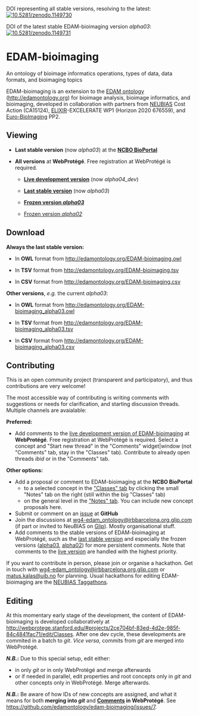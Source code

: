 DOI representing all stable versions, resolving to the latest: [![10.5281/zenodo.1149730](https://zenodo.org/badge/DOI/10.5281/zenodo.1149730.svg)](https://doi.org/10.5281/zenodo.1149730)

DOI of the latest stable EDAM-bioimaging version _alpha03_: [![10.5281/zenodo.1149731](https://zenodo.org/badge/DOI/10.5281/zenodo.1149731.svg)](https://doi.org/10.5281/zenodo.1149731)

# EDAM-bioimaging

An ontology of bioimage informatics operations, types of data, data formats, and bioimaging topics


EDAM-bioimaging is an extension to the [EDAM ontology](https://github.com/edamontology/edamontology) (http://edamontology.org) for bioimage analysis, bioimage informatics, and bioimaging, developed in collaboration with partners from [NEUBIAS](http://eubias.org/NEUBIAS) Cost Action (CA15124), [ELIXIR](http://www.elixir-europe.org)-EXCELERATE WP1 (Horizon 2020 676559), and [Euro-BioImaging](http://www.eurobioimaging.eu) PP2.


## Viewing

 * __Last stable version__ (now _alpha03_) at the __[NCBO BioPortal](https://bioportal.bioontology.org/ontologies/EDAM-BIOIMAGING?p=classes)__
 
 * __All versions__ at __WebProtégé__. Free registration at WebProtégé is required.
 
     * __[Live development version](https://webprotege.stanford.edu/#projects/2ce704bf-83ed-4d2e-985f-84c4841fac71/edit/Classes)__ (now *alpha04_dev*)
 
     * __[Last stable version](https://webprotege.stanford.edu/#projects/60fbe82b-bd58-41e2-825d-3801c071ee47/edit/Classes)__ (now _alpha03_)
 
     * __[Frozen version *alpha03*](https://webprotege.stanford.edu/#projects/40a89525-b6d6-42f2-a4c1-88e7fb1c1f86/edit/Classes)__
 
     * [Frozen version *alpha02*](https://webprotege.stanford.edu/#projects/f2cd721e-0f26-4b05-9ce2-ce20d4860442/edit/Classes)
 
 
 
## Download

__Always the last stable version:__

* In __OWL__ format from http://edamontology.org/EDAM-bioimaging.owl

* In __TSV__ format from http://edamontology.org/EDAM-bioimaging.tsv

* In __CSV__ format from http://edamontology.org/EDAM-bioimaging.csv


__Other versions__, _e.g._ the current _alpha03_:

* In __OWL__ format from http://edamontology.org/EDAM-bioimaging_alpha03.owl

* In __TSV__ format from http://edamontology.org/EDAM-bioimaging_alpha03.tsv

* In __CSV__ format from http://edamontology.org/EDAM-bioimaging_alpha03.csv



## Contributing

This is an open community project (transparent and participatory), and thus contributions are very welcome!

The most accessible way of contributing is writing comments with suggestions or needs for clarification, and starting discussion threads. Multiple channels are avaialable:

**Preferred:**
* Add comments to the [live development version of EDAM-bioimaging](https://webprotege.stanford.edu/#projects/2ce704bf-83ed-4d2e-985f-84c4841fac71/edit/Classes) at __WebProtégé__. Free registration at WebProtégé is required. Select a concept and "Start new thread" in the "Comments" widget|window (not "Comments" tab, stay in the "Classes" tab). Contribute to already open threads _ibid_ or in the "Comments" tab.

**Other options:**
* Add a proposal or comment to EDAM-bioimaging at the __NCBO BioPortal__
    * to a selected concept in the ["Classes" tab](https://bioportal.bioontology.org/ontologies/EDAM-BIOIMAGING/?p=classes) by clicking the small "Notes" tab on the right (still within the big "Classes" tab)
    * on the general level in the ["Notes" tab](https://bioportal.bioontology.org/ontologies/EDAM-BIOIMAGING/?p=notes). You can include new concept proposals here.
* Submit or comment on an [issue](https://github.com/edamontology/edam-bioimaging/issues) at __GitHub__
* Join the discussions at wg4-edam_ontology@irbbarcelona.org.glip.com (if part or invited to NeuBIAS on [Glip](https://app.glip.com/)). Mostly organisational stuff.
* Add comments to the stable versions of EDAM-bioimaging at WebProtégé, such as the [last stable version](https://webprotege.stanford.edu/#projects/60fbe82b-bd58-41e2-825d-3801c071ee47/edit/Classes) and especially the frozen versions ([alpha03](https://webprotege.stanford.edu/#projects/40a89525-b6d6-42f2-a4c1-88e7fb1c1f86/edit/Classes), [alpha02](https://webprotege.stanford.edu/#projects/f2cd721e-0f26-4b05-9ce2-ce20d4860442/edit/Classes)) for more persistent comments. Note that comments to the [live version](https://webprotege.stanford.edu/#projects/2ce704bf-83ed-4d2e-985f-84c4841fac71/edit/Classes) are handled with the highest priority.

If you want to contribute in person, please join or organise a hackathon. Get in touch with wg4-edam_ontology@irbbarcelona.org.glip.com or matus.kalas@uib.no for planning. Usual hackathons for editing EDAM-bioimaging are the [NEUBIAS Taggathons](http://eubias.org/NEUBIAS/what-is-taggathon/).


## Editing

At this momentary early stage of the development, the content of EDAM-bioimaging is developed collaboratively at http://webprotege.stanford.edu/#projects/2ce704bf-83ed-4d2e-985f-84c4841fac71/edit/Classes. After one dev cycle, these developments are commited in a batch to _git_. _Vice versa_, commits from _git_ are merged into WebProtégé.

**_N.B._:** Due to this special setup, edit either:
* in only _git_ or in only WebProtégé and merge afterwards
* or if needed in parallel, edit properties and root concepts only in _git_ and other concepts only in WebProtégé. Merge afterwards.

**_N.B._:** Be aware of how IDs of new concepts are assigned, and what it means for both **merging into _git_** and **[Comments](https://webprotege.stanford.edu/#projects/2ce704bf-83ed-4d2e-985f-84c4841fac71/edit/Comments) in WebProtégé**. See https://github.com/edamontology/edam-bioimaging/issues/7.
